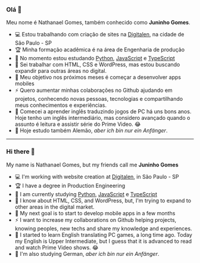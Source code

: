 ### Olá 👋

Meu nome é Nathanael Gomes, também conhecido como **Juninho Gomes**. 

* :computer: Estou trabalhando com criação de sites na [Digitalen](digitalen.com.br), na cidade de São Paulo - SP
* :trophy: Minha formação acadêmica é na área de Engenharia de produção
* 🌱 No momento estou estudando [Python](https://github.com/juninhogomes/Python), [JavaScript](https://github.com/juninhogomes/CursoJS) e [TypeScript](https://github.com/microsoft/TypeScript-Website)
* :notebook: Sei trabalhar com HTML, CSS e WordPress, mas estou buscando expandir para outras áreas no digital.
* :dart: Meu objetivo nos próximos meses é começar a desenvolver apps mobiles
* ⚡ Quero aumentar minhas colaborações no Github ajudando em projetos, conhecendo novas pessoas, tecnologias e compartilhando meus conhecimentos e experiências.
* :speech_balloon: Comecei a aprender inglês traduzindo jogos de PC há uns bons anos. Hoje tenho um inglês intermediário, mas considero avançado quando o assunto é leitura e assistir série do Prime Video. :joy:
* :thought_balloon: Hoje estudo também Alemão, *aber ich bin nur ein Anfänger*.

____

### Hi there 👋

My name is Nathanael Gomes, but my friends call me **Juninho Gomes**

* :computer: I'm working with website creation at [Digitalen](digitalen.com.br), in São Paulo - SP
* :trophy: I have a degree in Production Engineering
* 🌱 I am currently studying [Python](https://github.com/juninhogomes/Python), [JavaScript](https://github.com/juninhogomes/CursoJS) e [TypeScript](https://github.com/microsoft/TypeScript-Website)
* :notebook: I know about HTML, CSS, and WordPress, but, I'm trying to expand to other areas in the digital market.
* :dart: My next goal is to start to develop mobile apps in a few months
* ⚡ I want to increase my collaborations on Github helping projects, knowing peoples, new techs and share my knowledge and experiences.
* :speech_balloon: I started to learn English translating PC games, a long time ago. Today my English is Upper Intermediate, but I guess that it is advanced to read and watch Prime Video shows. :joy:
* :thought_balloon: I'm also studying German, *aber ich bin nur ein Anfänger*.
